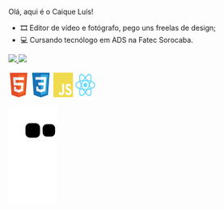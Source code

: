 Olá, aqui é o Caique Luís! 


- 🎞️ Editor de vídeo e fotógrafo, pego uns freelas de design;
- 💻 Cursando tecnólogo em ADS na Fatec Sorocaba.


<div>
  <a href="https://github.com/lpcaique">
  <img height="180em" src="https://github-readme-stats.vercel.app/api?username=lpcaique&show_icons=true&theme=dracula&include_all_commits=true&count+private=true"/>
  <img height="180em" src="https://github-readme-stats.vercel.app/api/top-langs/?username=lpcaique&layout=compact&langs_count=16&theme=dracula"/>
</div>
  
 <div style="display: inline-block"><br>
  <img align="auto" alt="" height="50" width="40" src="https://raw.githubusercontent.com/devicons/devicon/master/icons/html5/html5-original.svg">
  <img align="auto" alt="" height="50" width="40" src="https://raw.githubusercontent.com/devicons/devicon/master/icons/css3/css3-original.svg">
  <img align="auto" alt="" height="50" width="40" src="https://raw.githubusercontent.com/devicons/devicon/master/icons/javascript/javascript-plain.svg">
  <img align="auto" alt="" height="50" width="40" src="https://raw.githubusercontent.com/devicons/devicon/master/icons/react/react-original.svg">
</div>

 ![Snake animation](https://github.com/lpcaique/lpcaique/blob/output/github-contribution-grid-snake.svg)
